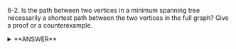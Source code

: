 ﻿6-2. Is the path between two vertices in a minimum spanning tree necessarily a shortest path between the two vertices in the full graph? Give a proof or a counterexample.

<details>
  <summary>**ANSWER**</summary>
  <p>  

No.

Given a graph G(V,E,W) = ((A,B,C,D),({A,B},{B,C},{C,D},{D,A}),(1,2,3,2))

Minimum spanning tree has a weight of 6 with edges {A,B},{B,C},{C,D}.

In the full graph the minimum distance between A and D is 2.
  
  </p>
</details>

